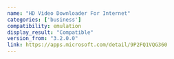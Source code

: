 ```yaml
---
name: "HD Video Downloader For Internet"
categories: ['business']
compatibility: emulation
display_result: "Compatible"
version_from: "3.2.0.0"
link: https://apps.microsoft.com/detail/9P2FQ1VQG360
---
```

